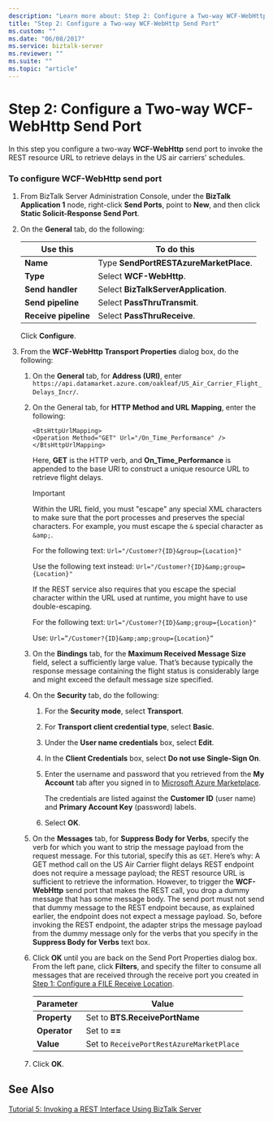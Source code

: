 ```yaml
---
description: "Learn more about: Step 2: Configure a Two-way WCF-WebHttp Send Port"
title: "Step 2: Configure a Two-way WCF-WebHttp Send Port"
ms.custom: ""
ms.date: "06/08/2017"
ms.service: biztalk-server
ms.reviewer: ""
ms.suite: ""
ms.topic: "article"
---
```

# Step 2: Configure a Two-way WCF-WebHttp Send Port
In this step you configure a two-way **WCF-WebHttp** send port to invoke the REST resource URL to retrieve delays in the US air carriers’ schedules.

### To configure WCF-WebHttp send port

1.  From BizTalk Server Administration Console, under the **BizTalk Application 1** node, right-click **Send Ports**, point to **New**, and then click **Static Solicit-Response Send Port**.

2.  On the **General** tab, do the following:

    |Use this|To do this|
    |--------------|----------------|
    |**Name**|Type **SendPortRESTAzureMarketPlace**.|
    |**Type**|Select **WCF-WebHttp**.|
    |**Send handler**|Select **BizTalkServerApplication**.|
    |**Send pipeline**|Select **PassThruTransmit**.|
    |**Receive pipeline**|Select **PassThruReceive**.|

     Click **Configure**.

3.  From the **WCF-WebHttp Transport Properties** dialog box, do the following:

    1.  On the **General** tab, for **Address (URI)**, enter `https://api.datamarket.azure.com/oakleaf/US_Air_Carrier_Flight_Delays_Incr/`.

    2.  On the General tab, for **HTTP Method and URL Mapping**, enter the following:

        ```
        <BtsHttpUrlMapping>
        <Operation Method="GET" Url="/On_Time_Performance" />
        </BtsHttpUrlMapping>

        ```

         Here, **GET** is the HTTP verb, and **On_Time_Performance** is appended to the base URI to construct a unique resource URL to retrieve flight delays.

         > [!IMPORTANT]
         >
         > Within the URL field, you must "escape" any special XML characters to make sure that the port processes and 
         > preserves the special characters. For example, you must escape the `&` special character as `&amp;`.
         >
         > For the following text:
         > `Url="/Customer?{ID}&group={Location}"`
         >
         >
         > Use the following text instead: 
         > `Url="/Customer?{ID}&amp;group={Location}"`
         >
         > If the REST service also requires that you escape the special character within the URL used at runtime, you might have to use double-escaping.
         >
         > For the following text: 
         > `Url="/Customer?{ID}&amp;group={Location}"`
         >
           >
           >Use:
           >`Url=”/Customer?{ID}&amp;amp;group={Location}”`

    3.  On the **Bindings** tab, for the **Maximum Received Message Size** field, select a sufficiently large value. That’s because typically the response message containing the flight status is considerably large and might exceed the default message size specified.

    4.  On the **Security** tab, do the following:

        1.  For the **Security mode**, select **Transport**.

        2.  For **Transport client credential type**, select **Basic**.

        3. Under the **User name credentials** box, select **Edit**.

        4. In the **Client Credentials** box, select **Do not use Single-Sign On**.

        5. Enter the username and password that you retrieved from the **My Account** tab after you signed in to [Microsoft Azure Marketplace](https://azuremarketplace.microsoft.com).
        
            The credentials are listed against the **Customer ID** (user name) and **Primary Account Key** (password) labels.

        4.  Select **OK**.

    5.  On the **Messages** tab, for **Suppress Body for Verbs**, specify the verb for which you want to strip the message payload from the request message. For this tutorial, specify this as `GET`. Here’s why: A GET method call on the US Air Carrier flight delays REST endpoint does not require a message payload; the REST resource URL is sufficient to retrieve the information. However, to trigger the **WCF-WebHttp** send port that makes the REST call, you drop a dummy message that has some message body. The send port must not send that dummy message to the REST endpoint because, as explained earlier, the endpoint does not expect a message payload. So, before invoking the REST endpoint, the adapter strips the message payload from the dummy message only for the verbs that you specify in the **Suppress Body for Verbs** text box.

    6.  Click **OK** until you are back on the Send Port Properties dialog box. From the left pane, click **Filters**, and specify the filter to consume all messages that are received through the receive port you created in [Step 1: Configure a FILE Receive Location](../core/step-1-configure-a-file-receive-location.md).

        | Parameter | Value |
        |-|-|
        |**Property**|Set to **BTS.ReceivePortName**|
        |**Operator**|Set to **==**|
        |**Value**|Set to `ReceivePortRestAzureMarketPlace`|

    7.  Click **OK**.

## See Also
 [Tutorial 5: Invoking a REST Interface Using BizTalk Server](../core/tutorial-5-invoking-a-rest-interface-using-biztalk-server.md)
